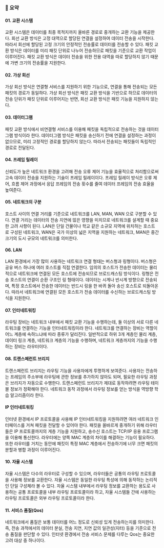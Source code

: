 ### 🔆 요약

#### 01. 교환 시스템
교환 시스템은 데이터를 최종 목적지까지 올바른 경로로 중개하는 교환 기능을 제공한다. 회선 교환 방식은 고정 대역으로 할당된 연결을 설정하여 데이터 전송을 시작한다. 따라서 회선에 할당된 고정 크기의 안정적인 전송률로 
데이터를 전송할 수 있다. 패킷 교환 방식은 데이터를 미리 패킷 단위로 나누어 전송하므로 패킷을 기준으로 교환 작업이 이루어진다. 패킷 교환 방식은 데이터 전송을 위한 전용 대역을 따로 할당하지 않기 때문에 가변 크기의 
전송률을 지원한다.

#### 02. 가상 회선
가상 회선 방식은 연결형 서비스를 지원하기 위한 기능으로, 연결을 통해 전송되는 모든 패킷의 경로가 동일하다. 가상 회선 방식은 패킷 교환 방식을 기반으로 하므로 데이터의 전송 단위가 패킷 단위로 이루어지는 반면, 회선
교환 방식은 패킷 기능을 지원하지 않는다.

#### 03. 데이터그램
패킷 교환 방식에서 비연결형 서비스를 이용해 패킷을 독립적으로 전송하는 것을 데이터그램 방식이라 한다. 데이터그램 방식은 패킷을 송신하기 전에 연결을 설정하는 과정이 없으므로, 미리 고정적인 경로를 할당하지 않는다.
따라서 전송되는 패킷들이 독립적인 경로로 전달된다.

#### 04. 프레임 릴레이
신뢰도가 높은 네트워크 환경을 고려해 전송 오류 제어 기능을 효율적으로 처리함으로써 고속 데이터 전송을 지원하는 기술이 프레임 릴레이이다. 프레임 릴레이 방식은 오류 제어, 흐름 제어 과정에서 응답 프레임의 전송 횟수를
줄여 데이터 프레임의 전송 효율을 높여준다.

#### 05. 네트워크의 구분
호스트 사이의 연결 거리를 기준으로 네트워크를 LAN, MAN, WAN 으로 구분할 수 있다. 연결 거리는 데이터의 전송 지연에 많은 영향을 미치므로 네트워크를 설계할 때 중요한 고려 사항이 된다.
LAN은 단일 건물이나 학교 같은 소규모 지역에 위치하는 호스트로 구성된 네트워크, WAN은 국가 이상의 넓은 지역을 지원하는 네트워크, MAN은 중간 크기의 도시 규모의 네트워크를 의미한다.

#### 06. LAN
LAN 환경에서 가장 많이 사용하는 네트워크 연결 형태는 버스형과 링형이다. 버스형은 공유 버스 하나에 여러 호스트를 직접 연결한다. 임의의 호스트가 전송한 데이터는 물리적으로 네트워크에 연결된 모든 호스트에 전송되므로
브로드캐스팅 방식이다. 링형은 전송 호스트의 연결이 순환 구조인 링 형태이다. 데이터는 시계나 반시계 방향으로 전송되며, 특정 호스트에서 전송한 데이터는 반드시 링을 한 바퀴 돌아 송신 호스트로 되돌아온다. 따라서 네트워크에 연결된 모든 호스트가 전송 데이터를 수신하는 브로드캐스팅 방식을 지원한다.

#### 07. 인터네트워킹
라우팅 장비는 네트워크 내부에서 패킷 교환 기능을 수행하는데, 둘 이상의 서로 다른 네트워크를 연결하는 기능을 인터네트워킹이라 한다. 네트워크를 연결하는 장비는 역할이 어느 계층에 속하느냐에 따라 종류가 달리진다. 일반적으로 하위 3개 계층인 물리 계층, 데이터 링크 계층, 네트워크 계층의 기능을 수행하며, 네트워크 게층까지의 기능을 수행하는 장비는 라우터이다.

#### 08. 트랜스페런트 브리지
트랜스페런트 브리지는 라우팅 기능을 사용자에게 투명하게 보여준다. 사용자는 전송하는 프레임의 주소부에 라우팅에 관한 정보를 추가하지 않아도 되며, 필요한 라우팅 과정은 브리지가 자동으로 수행한다. 트랜스페런트 브리지가 제대로 동작하려면 라우팅 테이블 정보가 정확해야 한다. 네트워크 동작 과정에서 라우팅 정보를 얻는 방식을 역방향 학습 알고리즘이라 한다.

#### IP 인터네트워킹
인터넷 환경에서 IP 프로토콜을 사용해 IP 인터네트워킹을 지원하려면 여러 네트워크 인터페이스를 거쳐 패킷을 전달할 수 있어야 한다. 패킷을 올바르게 중개하기 위해 라우터들은 IP 프로토콜까지의 게층 기능을 지원하고, 송수신 호스트는 TCP/IP 응용 프로그램을 이용해 통신한다. 라우터에는 양쪽 MAC 계층의 차이를 해결하는 기능이 필요하다. 또한 라우터를 거치는 동안에 패킷이 특정 MAC 계층에서 전송하기에 너무 크면 패킷의 분할과 병합 과정이 이루어진다. 

#### 10. 자율 시스템
자율 시스템은 다수의 라우터로 구성할 수 있으며, 라우터들은 공통의 라우팅 프로토콜을 사용해 정보를 교환한다. 자율 시스템은 동일한 라우팅 특성에 의해 동작하는 논리적인 단일 구성체라 볼 수 있다. 자율 시스템 내부에서 라우팅 정보를 교환하는 용도로 사용하는 공통 프로토콜을 내부 라우팅 프로토콜이라 하고, 자율 시스템들 간에 사용하는 라우팅 프로토콜은 외부 라우팅 프로토콜이라 한다.

#### 11. 서비스 품질(Qos)
네트워크에서 품질은 보통 데이터를 어느 정도로 신뢰성 있게 전송하는지를 의미한다. 즉, 전송 과적에서의 데이터 분실, 전송 지연, 지연 값의 일관성(지터) 등을 기준으로 전송 품질을 판단할 수 있다. 인터넷 환경에서 전송 서비스 문제를 다루는 Qos는 중요한 고려 대상 중 하나이다.


